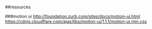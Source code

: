 ##resources

###motion ui
http://foundation.zurb.com/sites/docs/motion-ui.html
https://cdnjs.cloudflare.com/ajax/libs/motion-ui/1.1.1/motion-ui.min.css